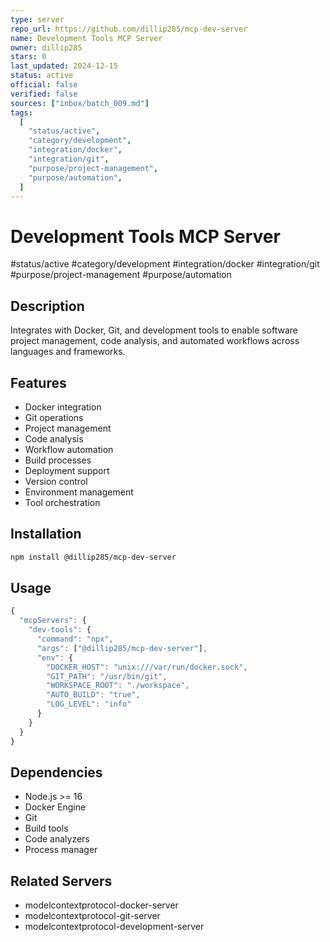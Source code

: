 ```yaml
---
type: server
repo_url: https://github.com/dillip285/mcp-dev-server
name: Development Tools MCP Server
owner: dillip285
stars: 0
last_updated: 2024-12-15
status: active
official: false
verified: false
sources: ["inbox/batch_009.md"]
tags:
  [
    "status/active",
    "category/development",
    "integration/docker",
    "integration/git",
    "purpose/project-management",
    "purpose/automation",
  ]
---
```


# Development Tools MCP Server

#status/active #category/development #integration/docker #integration/git #purpose/project-management #purpose/automation

## Description

Integrates with Docker, Git, and development tools to enable software project management, code analysis, and automated workflows across languages and frameworks.

## Features

- Docker integration
- Git operations
- Project management
- Code analysis
- Workflow automation
- Build processes
- Deployment support
- Version control
- Environment management
- Tool orchestration

## Installation

```bash
npm install @dillip285/mcp-dev-server
```

## Usage

```javascript
{
  "mcpServers": {
    "dev-tools": {
      "command": "npx",
      "args": ["@dillip285/mcp-dev-server"],
      "env": {
        "DOCKER_HOST": "unix:///var/run/docker.sock",
        "GIT_PATH": "/usr/bin/git",
        "WORKSPACE_ROOT": "./workspace",
        "AUTO_BUILD": "true",
        "LOG_LEVEL": "info"
      }
    }
  }
}
```

## Dependencies

- Node.js >= 16
- Docker Engine
- Git
- Build tools
- Code analyzers
- Process manager

## Related Servers

- modelcontextprotocol-docker-server
- modelcontextprotocol-git-server
- modelcontextprotocol-development-server
